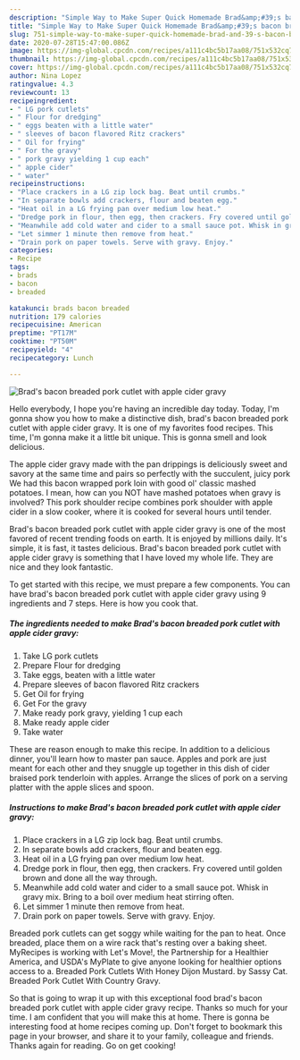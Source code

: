 ```yaml
---
description: "Simple Way to Make Super Quick Homemade Brad&amp;#39;s bacon breaded pork cutlet with apple cider gravy"
title: "Simple Way to Make Super Quick Homemade Brad&amp;#39;s bacon breaded pork cutlet with apple cider gravy"
slug: 751-simple-way-to-make-super-quick-homemade-brad-and-39-s-bacon-breaded-pork-cutlet-with-apple-cider-gravy
date: 2020-07-28T15:47:00.086Z
image: https://img-global.cpcdn.com/recipes/a111c4bc5b17aa08/751x532cq70/brads-bacon-breaded-pork-cutlet-with-apple-cider-gravy-recipe-main-photo.jpg
thumbnail: https://img-global.cpcdn.com/recipes/a111c4bc5b17aa08/751x532cq70/brads-bacon-breaded-pork-cutlet-with-apple-cider-gravy-recipe-main-photo.jpg
cover: https://img-global.cpcdn.com/recipes/a111c4bc5b17aa08/751x532cq70/brads-bacon-breaded-pork-cutlet-with-apple-cider-gravy-recipe-main-photo.jpg
author: Nina Lopez
ratingvalue: 4.3
reviewcount: 13
recipeingredient:
- " LG pork cutlets"
- " Flour for dredging"
- " eggs beaten with a little water"
- " sleeves of bacon flavored Ritz crackers"
- " Oil for frying"
- " For the gravy"
- " pork gravy yielding 1 cup each"
- " apple cider"
- " water"
recipeinstructions:
- "Place crackers in a LG zip lock bag. Beat until crumbs."
- "In separate bowls add crackers, flour and beaten egg."
- "Heat oil in a LG frying pan over medium low heat."
- "Dredge pork in flour, then egg, then crackers. Fry covered until golden brown and done all the way through."
- "Meanwhile add cold water and cider to a small sauce pot. Whisk in gravy mix. Bring to a boil over medium heat stirring often."
- "Let simmer 1 minute then remove from heat."
- "Drain pork on paper towels. Serve with gravy. Enjoy."
categories:
- Recipe
tags:
- brads
- bacon
- breaded

katakunci: brads bacon breaded 
nutrition: 179 calories
recipecuisine: American
preptime: "PT17M"
cooktime: "PT50M"
recipeyield: "4"
recipecategory: Lunch

---
```



![Brad&#39;s bacon breaded pork cutlet with apple cider gravy](https://img-global.cpcdn.com/recipes/a111c4bc5b17aa08/751x532cq70/brads-bacon-breaded-pork-cutlet-with-apple-cider-gravy-recipe-main-photo.jpg)

Hello everybody, I hope you're having an incredible day today. Today, I'm gonna show you how to make a distinctive dish, brad&#39;s bacon breaded pork cutlet with apple cider gravy. It is one of my favorites food recipes. This time, I'm gonna make it a little bit unique. This is gonna smell and look delicious.

The apple cider gravy made with the pan drippings is deliciously sweet and savory at the same time and pairs so perfectly with the succulent, juicy pork We had this bacon wrapped pork loin with good ol&#39; classic mashed potatoes. I mean, how can you NOT have mashed potatoes when gravy is involved? This pork shoulder recipe combines pork shoulder with apple cider in a slow cooker, where it is cooked for several hours until tender.

Brad&#39;s bacon breaded pork cutlet with apple cider gravy is one of the most favored of recent trending foods on earth. It is enjoyed by millions daily. It's simple, it is fast, it tastes delicious. Brad&#39;s bacon breaded pork cutlet with apple cider gravy is something that I have loved my whole life. They are nice and they look fantastic.


To get started with this recipe, we must prepare a few components. You can have brad&#39;s bacon breaded pork cutlet with apple cider gravy using 9 ingredients and 7 steps. Here is how you cook that.

##### The ingredients needed to make Brad&#39;s bacon breaded pork cutlet with apple cider gravy:

1. Take  LG pork cutlets
1. Prepare  Flour for dredging
1. Take  eggs, beaten with a little water
1. Prepare  sleeves of bacon flavored Ritz crackers
1. Get  Oil for frying
1. Get  For the gravy
1. Make ready  pork gravy, yielding 1 cup each
1. Make ready  apple cider
1. Take  water


These are reason enough to make this recipe. In addition to a delicious dinner, you&#39;ll learn how to master pan sauce. Apples and pork are just meant for each other and they snuggle up together in this dish of cider braised pork tenderloin with apples. Arrange the slices of pork on a serving platter with the apple slices and spoon. 

##### Instructions to make Brad&#39;s bacon breaded pork cutlet with apple cider gravy:

1. Place crackers in a LG zip lock bag. Beat until crumbs.
1. In separate bowls add crackers, flour and beaten egg.
1. Heat oil in a LG frying pan over medium low heat.
1. Dredge pork in flour, then egg, then crackers. Fry covered until golden brown and done all the way through.
1. Meanwhile add cold water and cider to a small sauce pot. Whisk in gravy mix. Bring to a boil over medium heat stirring often.
1. Let simmer 1 minute then remove from heat.
1. Drain pork on paper towels. Serve with gravy. Enjoy.


Breaded pork cutlets can get soggy while waiting for the pan to heat. Once breaded, place them on a wire rack that&#39;s resting over a baking sheet. MyRecipes is working with Let&#39;s Move!, the Partnership for a Healthier America, and USDA&#39;s MyPlate to give anyone looking for healthier options access to a. Breaded Pork Cutlets With Honey Dijon Mustard. by Sassy Cat. Breaded Pork Cutlet With Country Gravy. 

So that is going to wrap it up with this exceptional food brad&#39;s bacon breaded pork cutlet with apple cider gravy recipe. Thanks so much for your time. I am confident that you will make this at home. There is gonna be interesting food at home recipes coming up. Don't forget to bookmark this page in your browser, and share it to your family, colleague and friends. Thanks again for reading. Go on get cooking!
